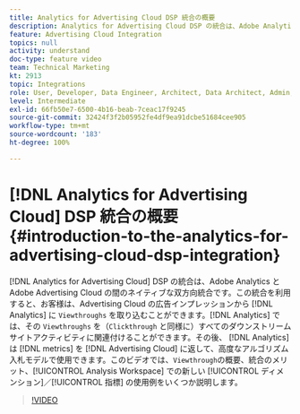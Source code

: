 ```yaml
---
title: Analytics for Advertising Cloud DSP 統合の概要
description: Analytics for Advertising Cloud DSP の統合は、Adobe Analytics と Adobe Advertising Cloud の間のネイティブな双方向統合です。この統合を利用すると、お客様は、Advertising Cloud の広告インプレッションから Analytics にビュースルーを取り込むことができます。Analytics では、そのビュースルーを（クリックスルーと同様に）すべてのダウンストリームサイトアクティビティに関連付けることができます。その後、Analytics は指標を Advertising Cloud に返して、高度なアルゴリズム入札モデルで使用できます。このビデオでは、ビュースルーの概要、統合のメリット、Analysis Workspace での新しいディメンション／指標の使用例をいくつか説明します。
feature: Advertising Cloud Integration
topics: null
activity: understand
doc-type: feature video
team: Technical Marketing
kt: 2913
topic: Integrations
role: User, Developer, Data Engineer, Architect, Data Architect, Admin, Leader
level: Intermediate
exl-id: 66fb50e7-6500-4b16-beab-7ceac17f9245
source-git-commit: 32424f3f2b05952fe4df9ea91dcbe51684cee905
workflow-type: tm+mt
source-wordcount: '183'
ht-degree: 100%

---
```


# [!DNL Analytics for Advertising Cloud] DSP 統合の概要 {#introduction-to-the-analytics-for-advertising-cloud-dsp-integration}

[!DNL Analytics for Advertising Cloud] DSP の統合は、Adobe Analytics と Adobe Advertising Cloud の間のネイティブな双方向統合です。この統合を利用すると、お客様は、Advertising Cloud の広告インプレッションから [!DNL Analytics] に `Viewthroughs` を取り込むことができます。[!DNL Analytics] では、その `Viewthroughs` を（`Clickthrough` と同様に）すべてのダウンストリームサイトアクティビティに関連付けることができます。その後、 [!DNL Analytics] は [!DNL metrics] を [!DNL Advertising Cloud] に返して、高度なアルゴリズム入札モデルで使用できます。このビデオでは、`Viewthrough`の概要、統合のメリット、[!UICONTROL Analysis Workspace] での新しい [!UICONTROL ディメンション]／[!UICONTROL 指標] の使用例をいくつか説明します。

>[!VIDEO](https://video.tv.adobe.com/v/27237/?quality=9)
